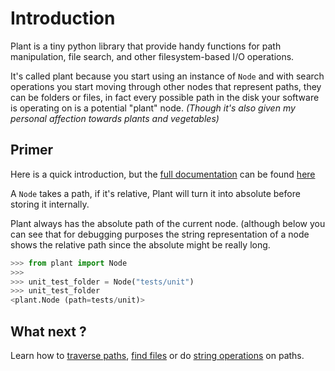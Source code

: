 # Introduction

Plant is a tiny python library that provide handy functions for path
manipulation, file search, and other filesystem-based I/O operations.

It's called plant because you start using an instance of `Node` and
with search operations you start moving through other nodes that
represent paths, they can be folders or files, in fact every possible
path in the disk your software is operating on is a potential "plant"
node. *(Though it's also given my personal affection towards plants and
vegetables)*

## Primer

Here is a quick introduction, but the
[full documentation](http://falcao.it/plant) can be found [here](http://falcao.it/plant)

A `Node` takes a path, if it's
relative, Plant will turn it into absolute before storing it
internally.

Plant always has the absolute path of the current node. (although
below you can see that for debugging purposes the string
representation of a node shows the relative path since the absolute
might be really long.

```python
>>> from plant import Node
>>>
>>> unit_test_folder = Node("tests/unit")
>>> unit_test_folder
<plant.Node (path=tests/unit)>
```

## What next ?

Learn how to [traverse paths](traversing-paths.md), [find files](find-files.md) or do [string operations](string-operations.md) on paths.

